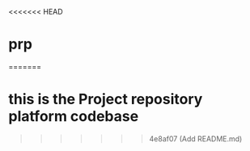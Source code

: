 <<<<<<< HEAD
# prp
=======
# this is the Project repository platform codebase
>>>>>>> 4e8af07 (Add README.md)
